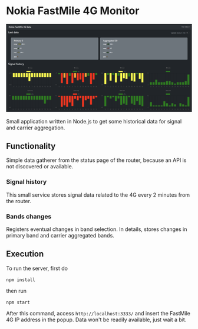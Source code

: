 # Nokia FastMile 4G Monitor

![UI preview](preview/preview-1.png)

Small application written in Node.js to get some historical data for signal and carrier aggregation.

## Functionality
Simple data gatherer from the status page of the router, because an API is not discovered or available.

### Signal history
This small service stores signal data related to the 4G every 2 minutes from the router.

### Bands changes
Registers eventual changes in band selection. In details, stores changes in primary band and carrier aggregated bands.

## Execution

To run the server, first do
```
npm install
```
then run 
```
npm start
```

After this command, access `http://localhost:3333/` and insert the FastMile 4G IP address in the popup. Data won't be readily available, just wait a bit.

